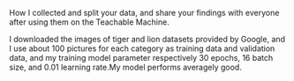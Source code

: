 How I collected and split your data, and share your findings with everyone after using them on the Teachable Machine.

I downloaded the images of tiger and lion datasets provided by Google, and I use about 100 pictures for each category as training data and validation data, and my training model parameter respectively 30 epochs, 16 batch size, and 0.01 learning rate.My model performs averagely good.